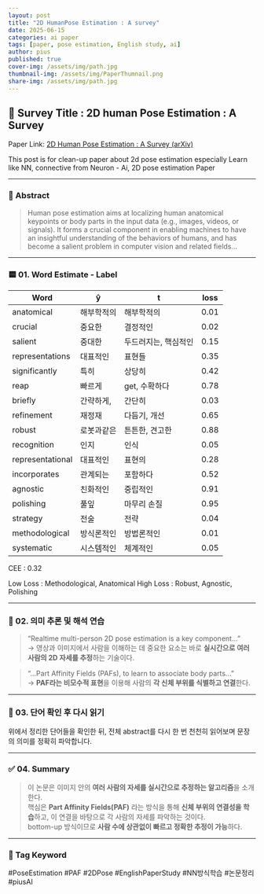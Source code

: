 ```yaml
---
layout: post
title: "2D HumanPose Estimation : A survey"
date: 2025-06-15
categories: ai paper
tags: [paper, pose estimation, English study, ai]
author: pius
published: true
cover-img: /assets/img/path.jpg
thumbnail-img: /assets/img/PaperThumnail.png
share-img: /assets/img/path.jpg
---
```


## 📄 Survey Title : 2D human Pose Estimation : A Survey

 Paper Link: [2D Human Pose Estimation : A Survey (arXiv)](https://arxiv.org/abs/2204.07370)


This post is for clean-up paper about 2d pose estimation
especially Learn like NN, connective from Neuron - Ai, 2D pose estimation Paper

---

### 📖 Abstract

> Human pose estimation aims at localizing human
anatomical keypoints or body parts in the input data (e.g.,
images, videos, or signals). It forms a crucial component in
enabling machines to have an insightful understanding of the
behaviors of humans, and has become a salient problem in
computer vision and related fields...

---

### 🟨 01. Word Estimate - Label

| Word | ŷ | t | loss|
|------|------|-----|---|
| anatomical | 해부학적의| 해부학적의 |0.01|
| crucial | 중요한 | 결정적인 | 0.02
| salient | 중대한 | 두드러지는, 핵심적인 | 0.15
| representations | 대표적인 | 표현들 | 0.35
| significantly | 특히| 상당히 | 0.42
| reap | 빠르게 |  get, 수확하다| 0.78
| briefly | 간략하게, | 간단히 | 0.03
| refinement | 재정재 | 다듬기, 개선 | 0.65
| robust | 로봇과같은 | 튼튼한, 견고한 | 0.88
| recognition  | 인지 |인식 | 0.05
| representational | 대표적인 | 표현의 |0.28
| incorporates | 관계되는 | 포함하다 |0.52
| agnostic | 친화적인 | 중립적인 | 0.91 
| polishing | 풀잎 | 마무리 손질 | 0.95
| strategy | 전술 | 전략 | 0.04
| methodological | 방식론적인 | 방법론적인 | 0.01
| systematic | 시스템적인 | 체계적인 |0.05

CEE : 0.32

Low Loss : Methodological, Anatomical
High Loss : Robust, Agnostic, Polishing


---

### 🧠 02. 의미 추론 및 해석 연습

> “Realtime multi-person 2D pose estimation is a key component...”  
→ 영상과 이미지에서 사람을 이해하는 데 중요한 요소는 바로 **실시간으로 여러 사람의 2D 자세를 추정**하는 기술이다.

> “...Part Affinity Fields (PAFs), to learn to associate body parts...”  
→ **PAF라는 비모수적 표현**을 이용해 사람의 **각 신체 부위를 식별하고 연결**한다.

---

### 📘 03. 단어 확인 후 다시 읽기

위에서 정리한 단어들을 확인한 뒤, 전체 abstract를 다시 한 번 천천히 읽어보며 문장의 의미를 정확히 파악합니다.  

---

### ✅ 04. Summary

> 이 논문은 이미지 안의 **여러 사람의 자세를 실시간으로 추정하는 알고리즘**을 소개한다.  
> 핵심은 **Part Affinity Fields(PAF)** 라는 방식을 통해 **신체 부위의 연결성을 학습**하고, 이 연결을 바탕으로 각 사람의 자세를 파악하는 것이다.  
> bottom-up 방식이므로 **사람 수에 상관없이 빠르고 정확한 추정이 가능**하다.

---

### 🧩 Tag Keyword

#PoseEstimation #PAF #2DPose #EnglishPaperStudy #NN방식학습 #논문정리 #piusAI
